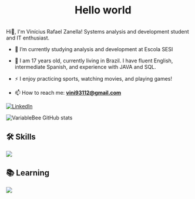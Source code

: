 <!-- Título -->
<div id="user-content-toc">
  <ul align="center">
    <summary><h1 style="display: inline-block">Hello world</h1></summary>
  </ul>
</div>

<!-- Apresentação -->
<p>
  Hi👋, I'm Vinícius Rafael Zanella! Systems analysis and development student and IT enthusiast.
  
  - 🌱 I’m currently studying analysis and development at Escola SESI
  
  - 💬 I am 17 years old, currently living in Brazil. I have fluent English, intermediate Spanish, and experience with JAVA and SQL.

  - ⚡ I enjoy practicing sports, watching movies, and playing games!
  
  - 📫 How to reach me: **vini93112@gmail.com** 
</p>

<!-- Links -->
[![LinkedIn](https://img.shields.io/badge/LinkedIn-0077B5?style=for-the-badge&logo=linkedin&logoColor=white)](https://br.linkedin.com/in/vin%C3%ADcius-zanella-836596306)

<!-- GithubStats -->
![VariableBee GitHub stats](https://github-readme-stats.vercel.app/api?username=viniciuszanella&show_icons=true&theme=radical)

## 🛠️ Skills 

<!-- Skills -->
<div style="flex-basis: 48%;">
  <img src="https://skillicons.dev/icons?i=java,mysql" /> 
</div>

## 📚 Learning 

<!-- Learning -->
<div style="flex-basis: 48%;">
  <img src="https://skillicons.dev/icons?i=lua,arduino" /> 
</div>
